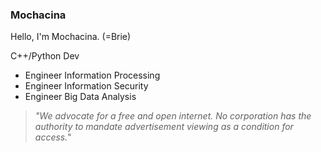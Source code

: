 ### Mochacina 

Hello, I'm Mochacina. (=Brie)

C++/Python Dev

- Engineer Information Processing
- Engineer Information Security
- Engineer Big Data Analysis

> *"We advocate for a free and open internet. No corporation has the authority to mandate advertisement viewing as a condition for access.*"

<!-- [![Mochacina's GitHub stats](https://github-readme-stats.vercel.app/api?username=Mochacina)](https://github.com/Mochacina/github-readme-stats) -->

<!--
**Mochacina/Mochacina** is a ✨ _special_ ✨ repository because its `README.md` (this file) appears on your GitHub profile.

Here are some ideas to get you started:

- 🔭 I’m currently working on ...
- 🌱 I’m currently learning ...
- 👯 I’m looking to collaborate on ...
- 🤔 I’m looking for help with ...
- 💬 Ask me about ...
- 📫 How to reach me: ...
- 😄 Pronouns: ...
- ⚡ Fun fact: ...
-->
